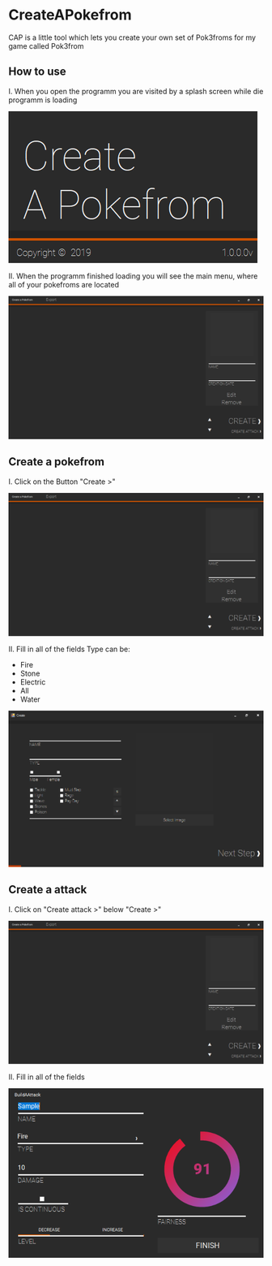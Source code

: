# CreateAPokefrom

CAP is a little tool which lets you create your own set of Pok3froms for my game called Pok3from

## How to use

I.  When you open the programm you are visited by a splash screen while die programm is loading

![](https://raw.githubusercontent.com/MainTime/CreateAPokefrom/master/Images/splash.png)

II. When the programm finished loading you will see the main menu, where all of your pokefroms are located

![](https://raw.githubusercontent.com/MainTime/CreateAPokefrom/master/Images/mm.png)

## Create a pokefrom

I. Click on the Button "Create >"

![](https://raw.githubusercontent.com/MainTime/CreateAPokefrom/master/Images/mm.png)

II. Fill in all of the fields
Type can be:
- Fire
- Stone
- Electric
- All
- Water
    
![](https://raw.githubusercontent.com/MainTime/CreateAPokefrom/master/Images/create.png)

## Create a attack

I. Click on "Create attack >" below "Create >"

![](https://raw.githubusercontent.com/MainTime/CreateAPokefrom/master/Images/mm.png)

II. Fill in all of the fields

![](https://raw.githubusercontent.com/MainTime/CreateAPokefrom/master/Images/ba.png)
